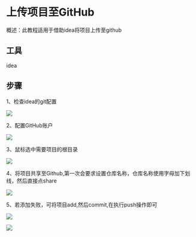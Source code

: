# 上传项目至GitHub
概述：此教程适用于借助idea将项目上传至github
## 工具
idea
## 步骤
1、检查idea的git配置

![](/Users/noah/github_noah/docsify/docs/git/_images/img.png)

2、配置GitHub账户

![](/Users/noah/github_noah/docsify/docs/git/_images/img_1.png)

3、鼠标选中需要项目的根目录

![](/Users/noah/github_noah/docsify/docs/git/_images/img_2.png)

4、将项目共享至Github,第一次会要求设置仓库名称，仓库名称使用字母加下划线，然后直接点share

![](/Users/noah/github_noah/docsify/docs/git/_images/img_3.png)

5、若添加失败，可将项目add,然后commit,在执行push操作即可

![](/Users/noah/github_noah/docsify/docs/git/_images/img_4.png)

![](/Users/noah/github_noah/docsify/docs/git/_images/img_5.png)


